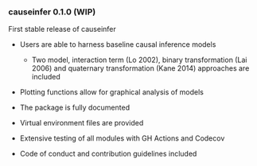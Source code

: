 ### causeinfer 0.1.0 (WIP)

First stable release of causeinfer

- Users are able to harness baseline causal inference models
  - Two model, interaction term (Lo 2002), binary transformation (Lai 2006) and quaternary transformation (Kane 2014) approaches are included

- Plotting functions allow for graphical analysis of models

- The package is fully documented

- Virtual environment files are provided

- Extensive testing of all modules with GH Actions and Codecov

- Code of conduct and contribution guidelines included
